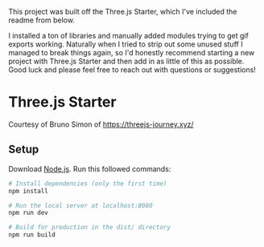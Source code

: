 This project was built off the Three.js Starter, which I've included the readme from below.

I installed a ton of libraries and manually added modules trying to get gif exports working.  Naturally when I tried to strip out some unused stuff I managed to break things again, so I'd honestly recommend starting a new project with Three.js Starter and then add in as little of this as possible.  Good luck and please feel free to reach out with questions or suggestions!

# Three.js Starter
Courtesy of Bruno Simon of https://threejs-journey.xyz/

## Setup
Download [Node.js](https://nodejs.org/en/download/).
Run this followed commands:

``` bash
# Install dependencies (only the first time)
npm install

# Run the local server at localhost:8080
npm run dev

# Build for production in the dist/ directory
npm run build
```

